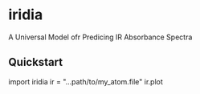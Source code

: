 # iridia
A Universal Model ofr Predicing IR Absorbance Spectra

## Quickstart
import iridia
ir = "...path/to/my_atom.file"
ir.plot
